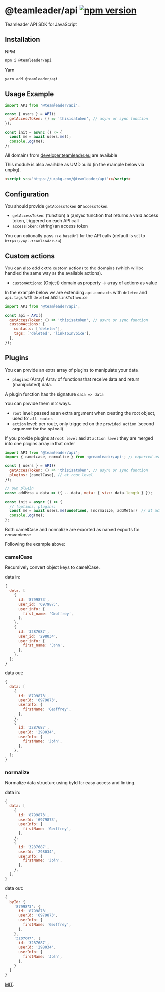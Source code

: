 # @teamleader/api [![npm version](https://badge.fury.io/js/%40teamleader%2Fapi.svg)](https://badge.fury.io/js/%40teamleader%2Fapi)

Teamleader API SDK for JavaScript

## Installation

NPM

```bash
npm i @teamleader/api
```

Yarn

```bash
yarn add @teamleader/api
```

## Usage Example

```js
import API from '@teamleader/api';

const { users } = API({
  getAccessToken: () => 'thisisatoken', // async or sync function
});

const init = async () => {
  const me = await users.me();
  console.log(me);
};
```

All domains from [developer.teamleader.eu](https://developer.teamleader.eu/) are available

This module is also available as UMD build (in the example below via unpkg).

```html
<script src="https://unpkg.com/@teamleader/api"></script>
```

## Configuration

You should provide `getAccessToken` **or** `accessToken`.

* `getAccessToken`: (function) a (a)sync function that returns a valid access token, triggered on each API call
* `accessToken`: (string) an access token

You can optionally pass in a `baseUrl` for the API calls (default is set to `https://api.teamleader.eu`)

## Custom actions

You can also add extra custom actions to the domains (which will be handled the same way as the available actions).

* `customActions`: (Object) domain as property -> array of actions as value

In the example below we are extending `api.contacts` with `deleted` and `api.tags` with `deleted` and `linkToInvoice`

```js
import API from '@teamleader/api';

const api = API({
  getAccessToken: () => 'thisisatoken', // async or sync function
  customActions: {
    contacts: ['deleted'],
    tags: ['deleted', 'linkToInvoice'],
  },
});
```

## Plugins

You can provide an extra array of plugins to manipulate your data.

* `plugins`: (Array) Array of functions that receive data and return (manipulated) data.

A plugin function has the signature `data => data`

You can provide them in 2 ways.

* `root` level: passed as an extra argument when creating the root object, used for `all routes`
* `action` level: per route, only triggered on the `provided action` (second argument for the api call)

If you provide plugins at `root level` and at `action level` they are merged into one plugins array in that order

```js
import API from '@teamleader/api';
import { camelCase, normalize } from '@teamleader/api'; // exported as named exports

const { users } = API({
  getAccessToken: () => 'thisisatoken', // async or sync function
  plugins: [camelCase], // at root level
});

// own plugin
const addMeta = data => ({ ...data, meta: { size: data.length } });

const init = async () => {
  // (options, plugins)
  const me = await users.me(undefined, [normalize, addMeta]); // at action level
  console.log(me);
};
```

Both camelCase and normalize are exported as named exports for convenience.

Following the example above:

### camelCase

Recursively convert object keys to camelCase.

data in:

```js
{
  data: [
    {
      id: '8799873',
      user_id: '6979873',
      user_info: {
        first_name: 'Geoffrey',
      },
    },
    {
      id: '3287687',
      user_id: '298034',
      user_info: {
        first_name: 'John',
      },
    },
  ];
}
```

data out:

```js
{
  data: [
    {
      id: '8799873',
      userId: '6979873',
      userInfo: {
        firstName: 'Geoffrey',
      },
    },
    {
      id: '3287687',
      userId: '298034',
      userInfo: {
        firstName: 'John',
      },
    },
  ];
}
```

### normalize

Normalize data structure using byId for easy access and linking.

data in:

```js
{
  data: [
    {
      id: '8799873',
      userId: '6979873',
      userInfo: {
        firstName: 'Geoffrey',
      },
    },
    {
      id: '3287687',
      userId: '298034',
      userInfo: {
        firstName: 'John',
      },
    },
  ];
}
```

data out:

```js
{
  byId: {
    '8799873': {
      id: '8799873',
      userId: '6979873',
      userInfo: {
        firstName: 'Geoffrey',
      },
    },
    '3287687': {
      id: '3287687',
      userId: '298034',
      userInfo: {
        firstName: 'John',
      },
    }
  }
}
```

[MIT](LICENSE).
